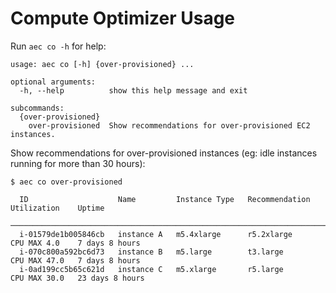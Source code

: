 # Compute Optimizer Usage

Run `aec co -h` for help:

<!-- [[[cog
import cog
from aec.main import build_parser
cog.out(f"```\n{build_parser()._subparsers._actions[1].choices['co'].format_help()}```")
]]] -->
```
usage: aec co [-h] {over-provisioned} ...

optional arguments:
  -h, --help          show this help message and exit

subcommands:
  {over-provisioned}
    over-provisioned  Show recommendations for over-provisioned EC2 instances.
```
<!-- [[[end]]] -->

Show recommendations for over-provisioned instances (eg: idle instances running for more than 30 hours):

```
$ aec co over-provisioned

  ID                    Name         Instance Type   Recommendation   Utilization    Uptime
 ─────────────────────────────────────────────────────────────────────────────────────────────────────
  i-01579de1b005846cb   instance A   m5.4xlarge      r5.2xlarge       CPU MAX 4.0    7 days 8 hours
  i-070c800a592bc6d73   instance B   m5.large        t3.large         CPU MAX 47.0   7 days 8 hours
  i-0ad199cc5b65c621d   instance C   m5.xlarge       r5.large         CPU MAX 30.0   23 days 8 hours
```
